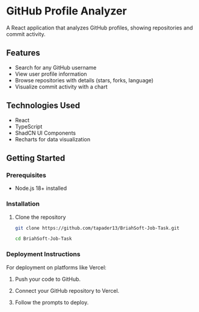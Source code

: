 # GitHub Profile Analyzer

A React application that analyzes GitHub profiles, showing repositories and commit activity.

## Features

- Search for any GitHub username
- View user profile information
- Browse repositories with details (stars, forks, language)
- Visualize commit activity with a chart

## Technologies Used

- React
- TypeScript
- ShadCN UI Components
- Recharts for data visualization

## Getting Started

### Prerequisites

- Node.js 18+ installed

### Installation

1. Clone the repository

   ```bash
   git clone https://github.com/tapader13/BriahSoft-Job-Task.git

   cd BriahSoft-Job-Task

### Deployment Instructions

For deployment on platforms like Vercel:

  1. Push your code to GitHub.

  2. Connect your GitHub repository to Vercel.

  3. Follow the prompts to deploy.
